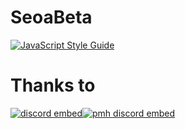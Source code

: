 # SeoaBeta

[![JavaScript Style Guide](https://cdn.rawgit.com/standard/standard/master/badge.svg)](https://github.com/standard/standard)


# Thanks to

[![discord embed](https://discordapp.com/api/guilds/558296123794653206/embed.png?style=banner2)](https://discord.gg/KNBGZU2)[![pmh discord embed](https://discordapp.com/api/guilds/541782241131495434/embed.png?style=banner2)](https://discord.gg/yhuURsY)
